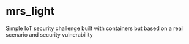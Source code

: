 # mrs_light
Simple IoT security challenge built with containers but based on a real scenario and security vulnerability

